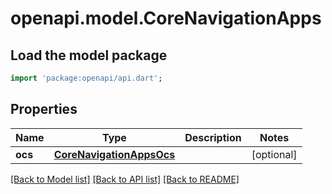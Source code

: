 # openapi.model.CoreNavigationApps

## Load the model package
```dart
import 'package:openapi/api.dart';
```

## Properties
Name | Type | Description | Notes
------------ | ------------- | ------------- | -------------
**ocs** | [**CoreNavigationAppsOcs**](CoreNavigationAppsOcs.md) |  | [optional] 

[[Back to Model list]](../README.md#documentation-for-models) [[Back to API list]](../README.md#documentation-for-api-endpoints) [[Back to README]](../README.md)


